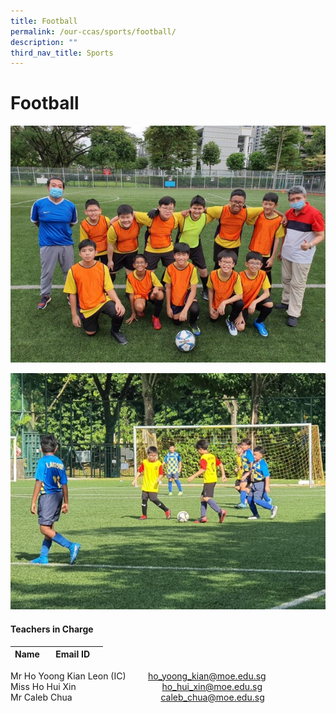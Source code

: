 ```yaml
---
title: Football
permalink: /our-ccas/sports/football/
description: ""
third_nav_title: Sports
---
```

# **Football**

![](/images/football%203.jpg)

![](/images/football%204.jpg)

#### **Teachers in Charge**

| Name&nbsp;&nbsp;&nbsp;  |     Email ID |      |
|:---:|:---:|:---:|

Mr Ho Yoong Kian Leon (IC) &nbsp;&nbsp;&nbsp;&nbsp;&nbsp;&nbsp;&nbsp; [ho_yoong_kian@moe.edu.sg](mailto:ho_yoong_kian@moe.edu.sg) <br> Miss Ho Hui Xin &nbsp;&nbsp;&nbsp;&nbsp;&nbsp;&nbsp;&nbsp;&nbsp;&nbsp;&nbsp;&nbsp;&nbsp;&nbsp;&nbsp;&nbsp;&nbsp;&nbsp;&nbsp;&nbsp;&nbsp;&nbsp;&nbsp;&nbsp;&nbsp;&nbsp;&nbsp;&nbsp;&nbsp;&nbsp;&nbsp;&nbsp;&nbsp;&nbsp; [ho_hui_xin@moe.edu.sg](mailto:ho_hui_xin@moe.edu.sg) <br> Mr Caleb Chua &nbsp;&nbsp;&nbsp;&nbsp;&nbsp;&nbsp;&nbsp;&nbsp;&nbsp;&nbsp;&nbsp;&nbsp;&nbsp;&nbsp;&nbsp;&nbsp;&nbsp;&nbsp;&nbsp;&nbsp;&nbsp;&nbsp;&nbsp;&nbsp;&nbsp;&nbsp;&nbsp;&nbsp;&nbsp;&nbsp;&nbsp;&nbsp;&nbsp;&nbsp; [caleb_chua@moe.edu.sg](mailto:caleb_chua@moe.edu.sg)